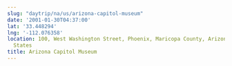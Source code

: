 ```yaml
---
slug: "daytrip/na/us/arizona-capitol-museum"
date: '2001-01-30T04:37:00'
lat: '33.448294'
lng: '-112.076358'
location: 100, West Washington Street, Phoenix, Maricopa County, Arizona, 85003, United
  States
title: Arizona Capitol Museum
---
```



